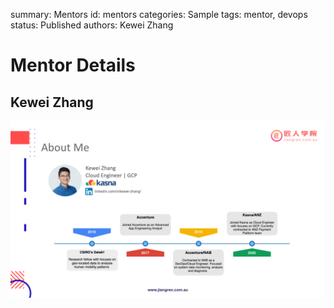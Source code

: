 summary: Mentors
id: mentors
categories: Sample
tags: mentor, devops
status: Published 
authors: Kewei Zhang

# Mentor Details
<!-- ------------------------ -->
## Kewei Zhang 

![alt-text-here](assets/mentor-kewei.png)